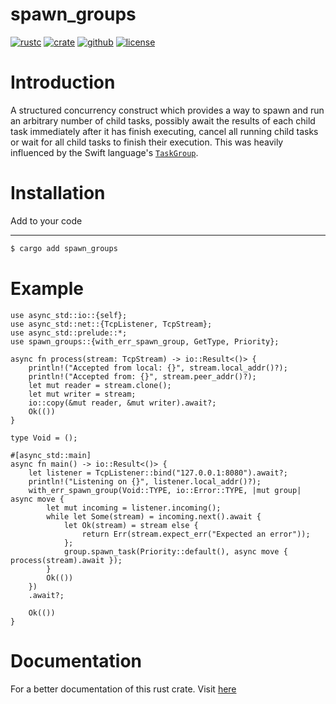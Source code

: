 # spawn_groups
[![rustc](https://img.shields.io/badge/rustc-1.70+-blue?style=flat-square&logo=rust)](https://www.rust-lang.org)
[![crate](https://img.shields.io/docsrs/spawn_groups)](https://docs.rs/spawn_groups/0.1.0)
[![github](https://img.shields.io/badge/spawn_group-grey?logo=Github&logoColor=white&label=github&labelColor=black)](https://github.com/Genaro-Chris/spawn_groups)
[![license](https://img.shields.io/github/license/Genaro-Chris/spawn_groups)]()

# Introduction

A structured concurrency construct which provides a way to spawn and run an arbitrary number of child tasks,
possibly await the results of each child task immediately after it has finish executing, cancel all running child tasks or wait for all child tasks to finish their execution.
This was heavily influenced by the Swift language's [`TaskGroup`](https://developer.apple.com/documentation/swift/taskgroup).

# Installation
Add to your code 
****
```sh
$ cargo add spawn_groups
```

# Example
```
use async_std::io::{self};
use async_std::net::{TcpListener, TcpStream};
use async_std::prelude::*;
use spawn_groups::{with_err_spawn_group, GetType, Priority};

async fn process(stream: TcpStream) -> io::Result<()> {
    println!("Accepted from local: {}", stream.local_addr()?);
    println!("Accepted from: {}", stream.peer_addr()?);
    let mut reader = stream.clone();
    let mut writer = stream;
    io::copy(&mut reader, &mut writer).await?;
    Ok(())
}

type Void = ();

#[async_std::main]
async fn main() -> io::Result<()> {
    let listener = TcpListener::bind("127.0.0.1:8080").await?;
    println!("Listening on {}", listener.local_addr()?);
    with_err_spawn_group(Void::TYPE, io::Error::TYPE, |mut group| async move {
        let mut incoming = listener.incoming();
        while let Some(stream) = incoming.next().await {
            let Ok(stream) = stream else {
                return Err(stream.expect_err("Expected an error"));
            };
            group.spawn_task(Priority::default(), async move { process(stream).await });
        }
        Ok(())
    })
    .await?;

    Ok(())
}
```

# Documentation

For a better documentation of this rust crate. Visit [here](https://docs.rs/spawn_groups/1.0.0) 
